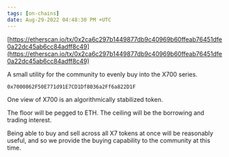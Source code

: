 ```yaml
---
tags: [on-chains]
date: Aug-29-2022 04:48:30 PM +UTC
---
```


[https://etherscan.io/tx/0x2ca6c297b1449877db9c40969b60ffeab76451dfe0a22dc45ab6cc84adff8c49](https://etherscan.io/tx/0x2ca6c297b1449877db9c40969b60ffeab76451dfe0a22dc45ab6cc84adff8c49)

A small utility for the community to evenly buy into the X700 series.

    0x7000862F50E771d91E7CD1Df8036a2Ff6a822D1F

One view of X700 is an algorithmically stabilized token.

The floor will be pegged to ETH.
The ceiling will be the borrowing and trading interest.

Being able to buy and sell across all X7 tokens at once will be reasonably useful, and so we provide the buying capability to the community at this time.
